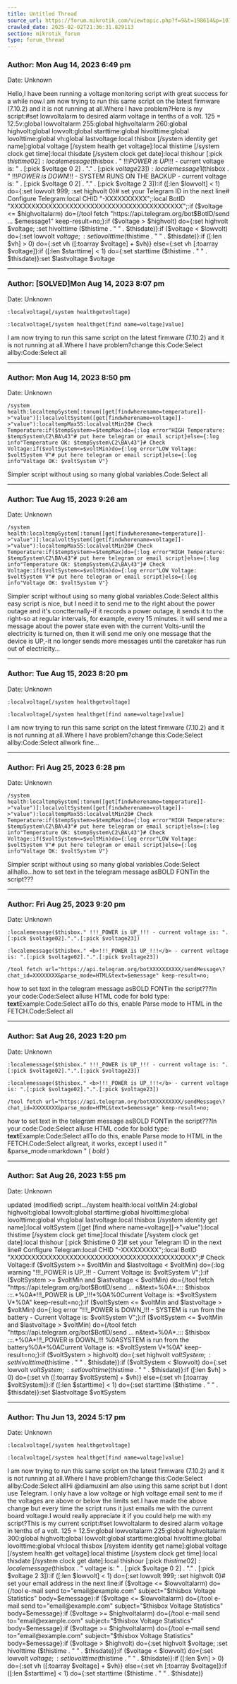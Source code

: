 ```yaml
---
title: Untitled Thread
source_url: https://forum.mikrotik.com/viewtopic.php?f=9&t=198614&p=1018833#p1018833
crawled_date: 2025-02-02T21:36:31.829113
section: mikrotik_forum
type: forum_thread
---
```


### Author: Mon Aug 14, 2023 6:49 pm
Date: Unknown

Hello,I have been running a voltage monitoring script with great success for a while now.I am now trying to run this same script on the latest firmware (7.10.2) and it is not running at all.Where I have problem?Here is my script:#set lowvoltalarm to desired alarm voltage in tenths of a volt. 125 = 12.5v:global lowvoltalarm 255:global highvoltalarm 260:global highvolt:global lowvolt:global starttime:global hivolttime:global lovolttime:global vh:global lastvoltage:local thisbox [/system identity get name]:global voltage [/system health get voltage]:local thistime [/system clock get time]:local thisdate [/system clock get date]:local thishour [:pick $thistime 0 2]:local emessage ($thisbox . " !!!_POWER is UP_!!! - current voltage is: " . [:pick $voltage 0 2] . "." . [:pick $voltage 2 3]):local emessage1 ($thisbox . " !!!_POWER is DOWN_!!! - SYSTEM RUNS ON THE BACKUP - current voltage is: " . [:pick $voltage 0 2] . "." . [:pick $voltage 2 3]):if ([:len $lowvolt] < 1) do={:set lowvolt 999; :set highvolt 0}# set your Telegram ID in the next line# Configure Telegram:local CHID "-XXXXXXXXXX";:local BotID "XXXXXXXXXXXXXXXXXXXXXXXXXXXXXXXXXXXXXXXXX";:if ($voltage <= $highvoltalarm) do={/tool fetch "https://api.telegram.org/bot$BotID/send ... $emessage1" keep-result=no;}:if ($voltage > $highvolt) do={:set highvolt $voltage; :set hivolttime ($thistime . " " . $thisdate)}:if ($voltage < $lowvolt) do={:set lowvolt $voltage; :set lovolttime ($thistime . " " . $thisdate)}:if ([:len $vh] > 0) do={:set vh ([:toarray $voltage] + $vh)} else={:set vh [:toarray $voltage]}:if ([:len $starttime] < 1) do={:set starttime ($thistime . " " . $thisdate)}:set $lastvoltage $voltage


---
### Author: [SOLVED]Mon Aug 14, 2023 8:07 pm
Date: Unknown

```
:localvoltage[/system healthgetvoltage]
```

```
:localvoltage[/system healthget[find name=voltage]value]
```

I am now trying to run this same script on the latest firmware (7.10.2) and it is not running at all.Where I have problem?change this:Code:Select allby:Code:Select all


---
### Author: Mon Aug 14, 2023 8:50 pm
Date: Unknown

```
/system health:localtempSystem[:tonum([get[findwherename=temperature]]->"value")]:localvoltSystem([get[findwherename=voltage]]->"value"):localtempMax55:localvoltMin20# Check Temperature:if($tempSystem>=$tempMax)do={:log error"HIGH Temperature: $tempSystem\C2\BA\43"# put here telegram or email script}else={:log info"Temperature OK: $tempSystem\C2\BA\43"}# Check Voltage:if($voltSystem<=$voltMin)do={:log error"LOW Voltage: $voltSystem V"# put here telegram or email script}else={:log info"Voltage OK: $voltSystem V"}
```

Simpler script without using so many global variables.Code:Select all


---
### Author: Tue Aug 15, 2023 9:26 am
Date: Unknown

```
/system health:localtempSystem[:tonum([get[findwherename=temperature]]->"value")]:localvoltSystem([get[findwherename=voltage]]->"value"):localtempMax55:localvoltMin20# Check Temperature:if($tempSystem>=$tempMax)do={:log error"HIGH Temperature: $tempSystem\C2\BA\43"# put here telegram or email script}else={:log info"Temperature OK: $tempSystem\C2\BA\43"}# Check Voltage:if($voltSystem<=$voltMin)do={:log error"LOW Voltage: $voltSystem V"# put here telegram or email script}else={:log info"Voltage OK: $voltSystem V"}
```

Simpler script without using so many global variables.Code:Select allthis easy script is nice, but I need it to send me to the right about the power outage and it's conctternally-if it records a power outage, it sends it to the right-so at regular intervals, for example, every 15 minutes. it will send me a message about the power state even with the current Volts-until the electricity is turned on, then it will send me only one message that the device is UP,-it no longer sends more messages until the caretaker has run out of electricity...


---
### Author: Tue Aug 15, 2023 8:20 pm
Date: Unknown

```
:localvoltage[/system healthgetvoltage]
```

```
:localvoltage[/system healthget[find name=voltage]value]
```

I am now trying to run this same script on the latest firmware (7.10.2) and it is not running at all.Where I have problem?change this:Code:Select allby:Code:Select allwork fine...


---
### Author: Fri Aug 25, 2023 6:28 pm
Date: Unknown

```
/system health:localtempSystem[:tonum([get[findwherename=temperature]]->"value")]:localvoltSystem([get[findwherename=voltage]]->"value"):localtempMax55:localvoltMin20# Check Temperature:if($tempSystem>=$tempMax)do={:log error"HIGH Temperature: $tempSystem\C2\BA\43"# put here telegram or email script}else={:log info"Temperature OK: $tempSystem\C2\BA\43"}# Check Voltage:if($voltSystem<=$voltMin)do={:log error"LOW Voltage: $voltSystem V"# put here telegram or email script}else={:log info"Voltage OK: $voltSystem V"}
```

Simpler script without using so many global variables.Code:Select allhallo...how to set text in the telegram message asBOLD FONTin the script???


---
### Author: Fri Aug 25, 2023 9:20 pm
Date: Unknown

```
:localemessage($thisbox." !!!_POWER is UP_!!! - current voltage is: ".[:pick $voltage02].".".[:pick $voltage23])
```

```
:localemessage($thisbox." <b>!!!_POWER is UP_!!!</b> - current voltage is: ".[:pick $voltage02].".".[:pick $voltage23])
```

```
/tool fetch url="https://api.telegram.org/botXXXXXXXXXX/sendMessage\?chat_id=XXXXXXXX&parse_mode=HTML&text=$emessage" keep-result=no;
```

how to set text in the telegram message asBOLD FONTin the script???In your code:Code:Select alluse HTML code for bold type: <b>text</b>Example:Code:Select allTo do this, enable Parse mode to HTML in the FETCH.Code:Select all


---
### Author: Sat Aug 26, 2023 1:20 pm
Date: Unknown

```
:localemessage($thisbox." !!!_POWER is UP_!!! - current voltage is: ".[:pick $voltage02].".".[:pick $voltage23])
```

```
:localemessage($thisbox." <b>!!!_POWER is UP_!!!</b> - current voltage is: ".[:pick $voltage02].".".[:pick $voltage23])
```

```
/tool fetch url="https://api.telegram.org/botXXXXXXXXXX/sendMessage\?chat_id=XXXXXXXX&parse_mode=HTML&text=$emessage" keep-result=no;
```

how to set text in the telegram message asBOLD FONTin the script???In your code:Code:Select alluse HTML code for bold type: <b>text</b>Example:Code:Select allTo do this, enable Parse mode to HTML in the FETCH.Code:Select allgreat, it works, except I used it " &parse_mode=markdown " ( *bold* )


---
### Author: Sat Aug 26, 2023 1:55 pm
Date: Unknown

updated (modified) script.../system health:local voltMin    24:global highvolt:global lowvolt:global starttime:global hivolttime:global lovolttime:global vh:global lastvoltage:local thisbox [/system identity get name]:local voltSystem ([get [find where name=voltage]]->"value"):local thistime [/system clock get time]:local thisdate [/system clock get date]:local thishour [:pick $thistime 0 2]# set your Telegram ID in the next line# Configure Telegram:local CHID "-XXXXXXXXX";:local BotID "XXXXXXXXXXXXXXXXXXXXXXXXXXXXXXXXXXXXXXXXXXXX";# Check Voltage:if ($voltSystem >= $voltMin and $lastvoltage < $voltMin) do={:log warning "!!!_POWER is UP_!!! - Current Voltage is: $voltSystem V";}:if ($voltSystem >= $voltMin and $lastvoltage < $voltMin) do={/tool fetch "https://api.telegram.org/bot$BotID/send ... n&text=%0A*.::: $thisbox :::.*%0A*!!!_POWER is UP_!!!*%0A%0Current Voltage is: *$voltSystem V*%0A" keep-result=no;}:if ($voltSystem <= $voltMin and $lastvoltage > $voltMin) do={:log error "!!!_POWER is DOWN_!!! - SYSTEM is run from the battery - Current Voltage is: $voltSystem V";}:if ($voltSystem <= $voltMin and $lastvoltage > $voltMin) do={/tool fetch "https://api.telegram.org/bot$BotID/send ... n&text=%0A*.::: $thisbox :::.*%0A*!!!_POWER is DOWN_!!! %0ASYSTEM is run from the battery%0A*%0ACurrent Voltage is: *$voltSystem V*%0A" keep-result=no;}:if ($voltSystem > highvolt) do={:set highvolt $voltSystem; :set hivolttime ($thistime . " " . $thisdate)}:if ($voltSystem < $lowvolt) do={:set lowvolt $voltSystem; :set lovolttime ($thistime . " " . $thisdate)}:if ([:len $vh] > 0) do={:set vh ([:toarray $voltSystem] + $vh)} else={:set vh [:toarray $voltSystem]}:if ([:len $starttime] < 1) do={:set starttime ($thistime . " " . $thisdate)}:set $lastvoltage $voltSystem


---
### Author: Thu Jun 13, 2024 5:17 pm
Date: Unknown

```
:localvoltage[/system healthgetvoltage]
```

```
:localvoltage[/system healthget[find name=voltage]value]
```

I am now trying to run this same script on the latest firmware (7.10.2) and it is not running at all.Where I have problem?change this:Code:Select allby:Code:Select allHi @diamuxinI am also using this same script but I dont use Telegram. I only have a low voltage or high voltage email sent to me if the voltages are above or below the limits set.I have made the above change but every time the script runs it just emails me with the current board voltage.I would really appreciate it if you could help me with my script?This is my current script:#set lowvoltalarm to desired alarm voltage in tenths of a volt. 125 = 12.5v:global lowvoltalarm 225:global highvoltalarm 300:global highvolt:global lowvolt:global starttime:global hivolttime:global lovolttime:global vh:local thisbox [/system identity get name]:global voltage [/system health get voltage]:local thistime [/system clock get time]:local thisdate [/system clock get date]:local thishour [:pick $thistime 0 2]:local emessage ($thisbox . " voltage is: " . [:pick $voltage 0 2] . "." . [:pick $voltage 2 3]):if ([:len $lowvolt] < 1) do={:set lowvolt 999; :set highvolt 0}# set your email address in the next line:if ($voltage <= $lowvoltalarm) do={/tool e-mail send to="email@example.com" subject="$thisbox Voltage Statistics" body=$emessage}:if ($voltage <= $lowvoltalarm) do={/tool e-mail send to="email@example.com" subject="$thisbox Voltage Statistics" body=$emessage}:if ($voltage >= $highvoltalarm) do={/tool e-mail send to="email@example.com" subject="$thisbox Voltage Statistics" body=$emessage}:if ($voltage >= $highvoltalarm) do={/tool e-mail send to="email@example.com" subject="$thisbox Voltage Statistics" body=$emessage}:if ($voltage > $highvolt) do={:set highvolt $voltage; :set hivolttime ($thistime . " " . $thisdate)}:if ($voltage < $lowvolt) do={:set lowvolt $voltage; :set lovolttime ($thistime . " " . $thisdate)}:if ([:len $vh] > 0) do={:set vh ([:toarray $voltage] + $vh)} else={:set vh [:toarray $voltage]}:if ([:len $starttime] < 1) do={:set starttime ($thistime . " " . $thisdate)}

